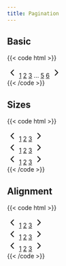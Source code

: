 ```yaml
---
title: Pagination
---
```


## Basic

{{< code html >}}

<nav class="pagination" role="navigation" aria-label="pagination">
  <a href="#" class="pagination-link" aria-label="Goto previous page"><svg class="h-4 w-4" xmlns="http://www.w3.org/2000/svg" width="24" height="24" viewBox="0 0 24 24" fill="none" stroke="currentColor" stroke-width="2" stroke-linecap="round" stroke-linejoin="round"><polyline points="15 18 9 12 15 6"></polyline></svg></a>
  <a href="#" class="pagination-link" aria-label="Goto page 1">1</a>
  <a href="#" class="pagination-link" aria-label="Goto page 2">2</a>
  <a href="#" class="pagination-disabled" tabindex="-1" aria-label="Goto page 3">3</a>
  <span class="pagination-disabled" tabindex="-1">&hellip;</span>
  <a href="#" class="pagination-link pagination-active" aria-label="Page 5" aria-current="page">5</a>
  <a href="#" class="pagination-link" aria-label="Goto page 6">6</a>
  <a href="#" class="pagination-link" aria-label="Goto next page"><svg class="h-4 w-4" xmlns="http://www.w3.org/2000/svg" width="24" height="24" viewBox="0 0 24 24" fill="none" stroke="currentColor" stroke-width="2" stroke-linecap="round" stroke-linejoin="round"><polyline points="9 18 15 12 9 6"></polyline></svg></i></a>
</nav>
{{< /code >}}

## Sizes

{{< code html >}}

<div class="space-y-2">
  <nav class="pagination pagination-sm" role="navigation" aria-label="pagination">
    <a href="#" class="pagination-link" aria-label="Goto previous page"><svg class="w-3 h-3" xmlns="http://www.w3.org/2000/svg" width="24" height="24" viewBox="0 0 24 24" fill="none" stroke="currentColor" stroke-width="2" stroke-linecap="round" stroke-linejoin="round"><polyline points="15 18 9 12 15 6"></polyline></svg></a>
    <a href="#" class="pagination-link" aria-label="Goto page 1">1</a>
    <a href="#" class="pagination-link" aria-label="Goto page 2">2</a>
    <a href="#" class="pagination-link" aria-label="Goto page 3">3</a>
    <a href="#" class="pagination-link" aria-label="Goto next page"><svg class="w-3 h-3" xmlns="http://www.w3.org/2000/svg" width="24" height="24" viewBox="0 0 24 24" fill="none" stroke="currentColor" stroke-width="2" stroke-linecap="round" stroke-linejoin="round"><polyline points="9 18 15 12 9 6"></polyline></svg></i></a>
  </nav>
  <nav class="pagination" role="navigation" aria-label="pagination">
    <a href="#" class="pagination-link" aria-label="Goto previous page"><svg class="w-4 h-4" xmlns="http://www.w3.org/2000/svg" width="24" height="24" viewBox="0 0 24 24" fill="none" stroke="currentColor" stroke-width="2" stroke-linecap="round" stroke-linejoin="round"><polyline points="15 18 9 12 15 6"></polyline></svg></a>
    <a href="#" class="pagination-link" aria-label="Goto page 1">1</a>
    <a href="#" class="pagination-link" aria-label="Goto page 2">2</a>
    <a href="#" class="pagination-link" aria-label="Goto page 3">3</a>
    <a href="#" class="pagination-link" aria-label="Goto next page"><svg class="w-4 h-4" xmlns="http://www.w3.org/2000/svg" width="24" height="24" viewBox="0 0 24 24" fill="none" stroke="currentColor" stroke-width="2" stroke-linecap="round" stroke-linejoin="round"><polyline points="9 18 15 12 9 6"></polyline></svg></i></a>
  </nav>
  <nav class="pagination pagination-lg" role="navigation" aria-label="pagination">
    <a href="#" class="pagination-link" aria-label="Goto previous page"><svg class="w-6 h-6" xmlns="http://www.w3.org/2000/svg" width="24" height="24" viewBox="0 0 24 24" fill="none" stroke="currentColor" stroke-width="2" stroke-linecap="round" stroke-linejoin="round"><polyline points="15 18 9 12 15 6"></polyline></svg></a>
    <a href="#" class="pagination-link" aria-label="Goto page 1">1</a>
    <a href="#" class="pagination-link" aria-label="Goto page 2">2</a>
    <a href="#" class="pagination-link" aria-label="Goto page 3">3</a>
    <a href="#" class="pagination-link" aria-label="Goto next page"><svg class="w-6 h-6" xmlns="http://www.w3.org/2000/svg" width="24" height="24" viewBox="0 0 24 24" fill="none" stroke="currentColor" stroke-width="2" stroke-linecap="round" stroke-linejoin="round"><polyline points="9 18 15 12 9 6"></polyline></svg></i></a>
  </nav>
</div>
{{< /code >}}

## Alignment

{{< code html >}}

<div class="space-y-2">
  <nav class="pagination" role="navigation" aria-label="pagination">
    <a href="#" class="pagination-link" aria-label="Goto previous page"><svg class="w-4 h-4" xmlns="http://www.w3.org/2000/svg" width="24" height="24" viewBox="0 0 24 24" fill="none" stroke="currentColor" stroke-width="2" stroke-linecap="round" stroke-linejoin="round"><polyline points="15 18 9 12 15 6"></polyline></svg></a>
    <a href="#" class="pagination-link" aria-label="Goto page 1">1</a>
    <a href="#" class="pagination-link" aria-label="Goto page 2">2</a>
    <a href="#" class="pagination-link" aria-label="Goto page 3">3</a>
    <a href="#" class="pagination-link" aria-label="Goto next page"><svg class="w-4 h-4" xmlns="http://www.w3.org/2000/svg" width="24" height="24" viewBox="0 0 24 24" fill="none" stroke="currentColor" stroke-width="2" stroke-linecap="round" stroke-linejoin="round"><polyline points="9 18 15 12 9 6"></polyline></svg></i></a>
  </nav>
  <nav class="pagination justify-center" role="navigation" aria-label="pagination">
    <a href="#" class="pagination-link" aria-label="Goto previous page"><svg class="w-4 h-4" xmlns="http://www.w3.org/2000/svg" width="24" height="24" viewBox="0 0 24 24" fill="none" stroke="currentColor" stroke-width="2" stroke-linecap="round" stroke-linejoin="round"><polyline points="15 18 9 12 15 6"></polyline></svg></a>
    <a href="#" class="pagination-link" aria-label="Goto page 1">1</a>
    <a href="#" class="pagination-link" aria-label="Goto page 2">2</a>
    <a href="#" class="pagination-link" aria-label="Goto page 3">3</a>
    <a href="#" class="pagination-link" aria-label="Goto next page"><svg class="w-4 h-4" xmlns="http://www.w3.org/2000/svg" width="24" height="24" viewBox="0 0 24 24" fill="none" stroke="currentColor" stroke-width="2" stroke-linecap="round" stroke-linejoin="round"><polyline points="9 18 15 12 9 6"></polyline></svg></i></a>
  </nav>
  <nav class="pagination justify-end" role="navigation" aria-label="pagination">
    <a href="#" class="pagination-link" aria-label="Goto previous page"><svg class="w-4 h-4" xmlns="http://www.w3.org/2000/svg" width="24" height="24" viewBox="0 0 24 24" fill="none" stroke="currentColor" stroke-width="2" stroke-linecap="round" stroke-linejoin="round"><polyline points="15 18 9 12 15 6"></polyline></svg></a>
    <a href="#" class="pagination-link" aria-label="Goto page 1">1</a>
    <a href="#" class="pagination-link" aria-label="Goto page 2">2</a>
    <a href="#" class="pagination-link" aria-label="Goto page 3">3</a>
    <a href="#" class="pagination-link" aria-label="Goto next page"><svg class="w-4 h-4" xmlns="http://www.w3.org/2000/svg" width="24" height="24" viewBox="0 0 24 24" fill="none" stroke="currentColor" stroke-width="2" stroke-linecap="round" stroke-linejoin="round"><polyline points="9 18 15 12 9 6"></polyline></svg></i></a>
  </nav>
</div>
{{< /code >}}
